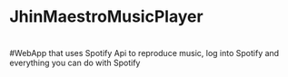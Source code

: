 # JhinMaestroMusicPlayer
#
#WebApp that uses Spotify Api to reproduce music, log into Spotify and everything you can do with Spotify
